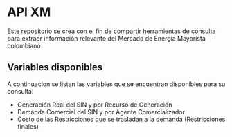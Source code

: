 # API XM
Este repositorio se crea con el fin de compartir herramientas de consulta para extraer información relevante del Mercado de Energía Mayorista colombiano

## Variables disponibles

A continuacion se listan las variables que se encuentran disponibles para su consulta:

* Generación Real del SIN y por Recurso de Generación
* Demanda Comercial del SIN y por Agente Comercializador
* Costo de las Restricciones que se trasladan a la demanda (Restricciones finales)
